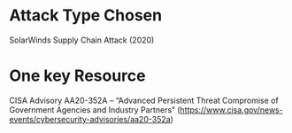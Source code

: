 # Attack Type Chosen
SolarWinds Supply Chain Attack (2020)

# One key Resource
CISA Advisory AA20-352A – “Advanced Persistent Threat Compromise of Government Agencies and Industry Partners” (https://www.cisa.gov/news-events/cybersecurity-advisories/aa20-352a)
